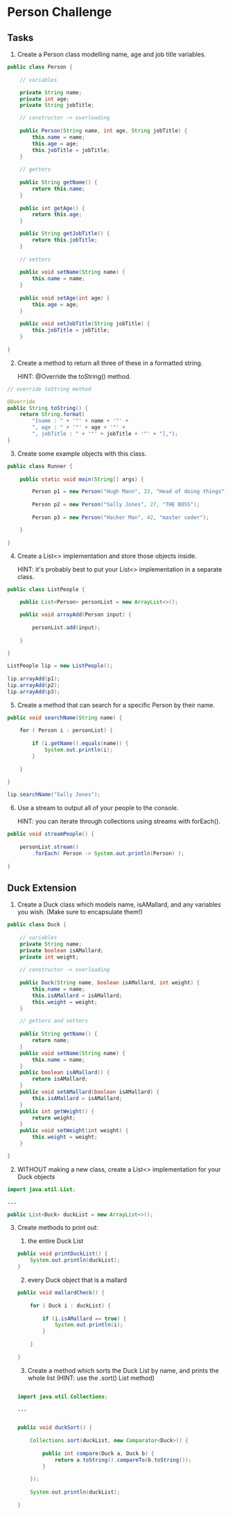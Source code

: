 # Person Challenge

## Tasks

1. Create a Person class modelling name, age and job title variables.

```java
public class Person {
	
	// variables

	private String name;
	private int age;
	private String jobTitle;

	// constructor -> overloading
	
	public Person(String name, int age, String jobTitle) {
		this.name = name;
		this.age = age;
		this.jobTitle = jobTitle;
	}
	
	// getters
	
	public String getName() {
		return this.name;
	}
	
	public int getAge() {
		return this.age;
	}

	public String getJobTitle() {
		return this.jobTitle;
	}
	
	// setters
	
	public void setName(String name) {
		this.name = name;
	}
	
	public void setAge(int age) {
		this.age = age;
	}
	
	public void setJobTitle(String jobTitle) {
		this.jobTitle = jobTitle;
	}
	
}
```

2. Create a method to return all three of these in a formatted string.

	HINT: @Override the toString() method.

```java
// override toString method

@Override
public String toString() {
	return String.format(
		"[name : " + '"' + name + '"' + 
		", age : " + '"' + age + '"' + 
		", jobTitle : " + '"' + jobTitle + '"' + "],");
}
```

3. Create some example objects with this class.

```java
public class Runner {
	
	public static void main(String[] args) {

		Person p1 = new Person("Hugh Mann", 33, "Head of doing things");
		
		Person p2 = new Person("Sally Jones", 27, "THE BOSS");
		
		Person p3 = new Person("Hacker Man", 42, "master coder");

	}
	
}
```

4. Create a List<> implementation and store those objects inside.

	HINT: it's probably best to put your List<> implementation in a separate class.

```java
public class ListPeople {

	public List<Person> personList = new ArrayList<>();

	public void arrayAdd(Person input) {
		
		personList.add(input);
		
	}
	
}
```

```java
ListPeople lip = new ListPeople();
		
lip.arrayAdd(p1);
lip.arrayAdd(p2);
lip.arrayAdd(p3);
```


5. Create a method that can search for a specific Person by their name.

```java
public void searchName(String name) {
		
	for ( Person i : personList) {
		
		if (i.getName().equals(name)) {
			System.out.println(i);
		}
		
	}
	
}
```

```java
lip.searchName("Sally Jones");
```

6. Use a stream to output all of your people to the console.

	HINT: you can iterate through collections using streams with forEach().

```java
public void streamPeople() {
		
	personList.stream()
		.forEach( Person -> System.out.println(Person) );
	
}
```

## Duck Extension

1. Create a Duck class which models name, isAMallard, and any variables you wish. (Make sure to encapsulate them!)

```java
public class Duck {
	
	// variables
	private String name;
	private boolean isAMallard;
	private int weight;
	
	// constructor -> overloading
	
	public Duck(String name, boolean isAMallard, int weight) {
		this.name = name;
		this.isAMallard = isAMallard;
		this.weight = weight;
	}

	// getters and setters
	
	public String getName() {
		return name;
	}
	public void setName(String name) {
		this.name = name;
	}
	public boolean isAMallard() {
		return isAMallard;
	}
	public void setAMallard(boolean isAMallard) {
		this.isAMallard = isAMallard;
	}
	public int getWeight() {
		return weight;
	}
	public void setWeight(int weight) {
		this.weight = weight;
	}

}
```

2. WITHOUT making a new class, create a List<> implementation for your Duck objects

```java
import java.util.List;

...

public List<Duck> duckList = new ArrayList<>();
```

3. Create methods to print out:
	1. the entire Duck List

	```java
	public void printDuckList() {
		System.out.println(duckList);
	}
	```

	2. every Duck object that is a mallard

	```java
	public void mallardCheck() {
		
		for ( Duck i : duckList) {
			
			if (i.isAMallard == true) {
				System.out.println(i);
			}
			
		}
		
	}
	```


	3. Create a method which sorts the Duck List by name, and prints the whole list (HINT: use the .sort() List method)

	```java

	import java.util.Collections;

	...

	
	public void duckSort() {
		
		Collections.sort(duckList, new Comparator<Duck>() {
			
			public int compare(Duck a, Duck b) {
				return a.toString().compareTo(b.toString());
			}
			
		});
		
		System.out.println(duckList);
		
	}
	```